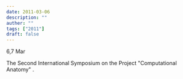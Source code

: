 ```yaml
---
date: 2011-03-06
description: ""
auther: ""
tags: ["2011"]
draft: false
---
```

6,7 Mar

The Second International Symposium on the Project "Computational Anatomy" .
